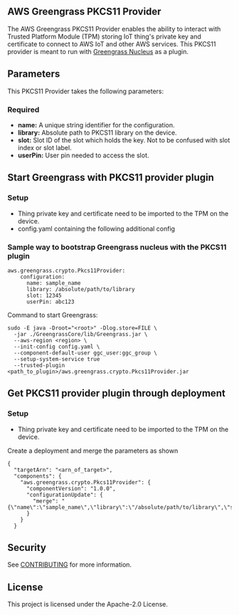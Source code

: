 ## AWS Greengrass PKCS11 Provider

The AWS Greengrass PKCS11 Provider enables the ability to interact with Trusted Platform Module (TPM) storing IoT thing's private key and certificate to connect to AWS IoT and other AWS services. This PKCS11 provider is meant to run with [Greengrass Nucleus](https://github.com/aws-greengrass/aws-greengrass-nucleus) as a plugin.

## Parameters

This PKCS11 Provider takes the following parameters:

### Required
* **name:** A unique string identifier for the configuration.
* **library:** Absolute path to PKCS11 library on the device.
* **slot:** Slot ID of the slot which holds the key. Not to be confused with slot index or slot label.
* **userPin:** User pin needed to access the slot. 

## Start Greengrass with PKCS11 provider plugin
### Setup

* Thing private key and certificate need to be imported to the TPM on the device.
* config.yaml containing the following additional config

### Sample way to bootstrap Greengrass nucleus with the PKCS11 plugin
```
aws.greengrass.crypto.Pkcs11Provider:
    configuration:
      name: sample_name
      library: /absolute/path/to/library
      slot: 12345
      userPin: abc123
```
Command to start Greengrass: 
```
sudo -E java -Droot="<root>" -Dlog.store=FILE \
  -jar ./GreengrassCore/lib/Greengrass.jar \
  --aws-region <region> \
  --init-config config.yaml \
  --component-default-user ggc_user:ggc_group \
  --setup-system-service true
  --trusted-plugin <path_to_plugin>/aws.greengrass.crypto.Pkcs11Provider.jar
```


## Get PKCS11 provider plugin through deployment
### Setup

* Thing private key and certificate need to be imported to the TPM on the device.  


Create a deployment and merge the parameters as shown
```
{
  "targetArn": "<arn_of_target>",
  "components": {
    "aws.greengrass.crypto.Pkcs11Provider": {
      "componentVersion": "1.0.0",
      "configurationUpdate": {
        "merge": "{\"name\":\"sample_name\",\"library\":\"/absolute/path/to/library\",\"slot\":12345,\"userPin\":\"abc123\"}"
      }
    }
  }
```

## Security

See [CONTRIBUTING](CONTRIBUTING.md#security-issue-notifications) for more information.

## License

This project is licensed under the Apache-2.0 License.

